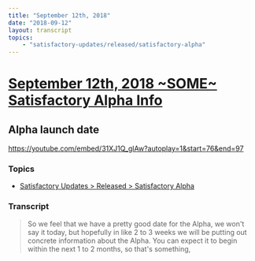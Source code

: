 ```yaml
---
title: "September 12th, 2018"
date: "2018-09-12"
layout: transcript
topics: 
    - "satisfactory-updates/released/satisfactory-alpha"
---
```

# [September 12th, 2018 ~SOME~ Satisfactory Alpha Info](../2018-09-12.md)
## Alpha launch date
https://youtube.com/embed/31XJ1Q_glAw?autoplay=1&start=76&end=97
### Topics
* [Satisfactory Updates > Released > Satisfactory Alpha](../topics/satisfactory-updates/released/satisfactory-alpha.md)

### Transcript

> So we feel that we have
> a pretty good date for the Alpha,
> we won't say it today,
> but hopefully in like 2 to 3 weeks
> we will be putting out concrete information
> about the Alpha.
> You can expect it to begin
> within the next 1 to 2 months,
> so that's something,
